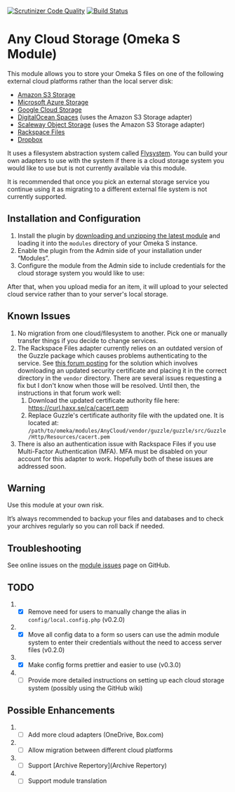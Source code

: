 [![Scrutinizer Code Quality](https://scrutinizer-ci.com/g/HBLL-Collection-Development/omeka-s-any-cloud/badges/quality-score.png?b=master)](https://scrutinizer-ci.com/g/HBLL-Collection-Development/omeka-s-any-cloud/?branch=master)
[![Build Status](https://scrutinizer-ci.com/g/HBLL-Collection-Development/omeka-s-any-cloud/badges/build.png?b=master)](https://scrutinizer-ci.com/g/HBLL-Collection-Development/omeka-s-any-cloud/build-status/master)

# Any Cloud Storage (Omeka S Module)
This module allows you to store your Omeka S files on one of the following external cloud platforms rather than the local server disk:
  * [Amazon S3 Storage](https://aws.amazon.com/s3/)
  * [Microsoft Azure Storage](https://azure.microsoft.com/en-us/services/storage/)
  * [Google Cloud Storage](https://cloud.google.com/storage/)
  * [DigitalOcean Spaces](https://www.digitalocean.com/products/spaces/) (uses the Amazon S3 Storage adapter)
  * [Scaleway Object Storage](https://www.scaleway.com/object-storage/) (uses the Amazon S3 Storage adapter)
  * [Rackspace Files](https://www.rackspace.com/cloud/files)
  * [Dropbox](https://www.dropbox.com)

It uses a filesystem abstraction system called [Flysystem](http://flysystem.thephpleague.com/docs/). You can build your own adapters to use with the system if there is a cloud storage system you would like to use but is not currently available via this module.

It is recommended that once you pick an external storage service you continue using it as migrating to a different external file system is not currently supported.

## Installation and Configuration
  1. Install the plugin by [downloading and unzipping the latest module](https://github.com/HBLL-Collection-Development/omeka-s-any-cloud/releases) and loading it into the `modules` directory of your Omeka S instance.
  2. Enable the plugin from the Admin side of your installation under “Modules”.
  3. Configure the module from the Admin side to include credentials for the cloud storage system you would like to use:

After that, when you upload media for an item, it will upload to your selected cloud service rather than to your server's local storage.

## Known Issues
  1. No migration from one cloud/filesystem to another. Pick one or manually transfer things if you decide to change services. 
  2. The Rackspace Files adapter currently relies on an outdated version of the Guzzle package which causes problems authenticating to the service. See [this forum posting](https://community.rackspace.com/products/f/dedicated-hybrid-hosting-forum/8674/rackspace-public-cloud-php-opencloud-sdk-errors-due-to-outdated-certificate-authority-list/14415) for the solution which involves downloading an updated security certificate and placing it in the correct directory in the `vendor` directory. There are several issues requesting a fix but I don't know when those will be resolved. Until then, the instructions in that forum work well:
      1. Download the updated certificate authority file here: <https://curl.haxx.se/ca/cacert.pem>
      2. Replace Guzzle's certificate authority file with the updated one. It is located at: `/path/to/omeka/modules/AnyCloud/vendor/guzzle/guzzle/src/Guzzle/Http/Resources/cacert.pem`
  3. There is also an authentication issue with Rackspace Files if you use Multi-Factor Authentication (MFA). MFA must be disabled on your account for this adapter to work. Hopefully both of these issues are addressed soon.

## Warning
Use this module at your own risk.

It’s always recommended to backup your files and databases and to check your archives regularly so you can roll back if needed.

## Troubleshooting
See online issues on the [module issues](https://github.com/HBLL-Collection-Development/omeka-s-any-cloud/issues) page on GitHub.

## TODO
  1. - [X] Remove need for users to manually change the alias in `config/local.config.php` (v0.2.0)
  2. - [X] Move all config data to a form so users can use the admin module system to enter their credentials without the need to access server files (v0.2.0)
  3. - [X] Make config forms prettier and easier to use (v0.3.0)
  4. - [ ] Provide more detailed instructions on setting up each cloud storage system (possibly using the GitHub wiki)

## Possible Enhancements
  1. - [ ] Add more cloud adapters (OneDrive, Box.com)
  2. - [ ] Allow migration between different cloud platforms
  3. - [ ] Support [Archive Repertory](Archive Repertory)
  4. - [ ] Support module translation
